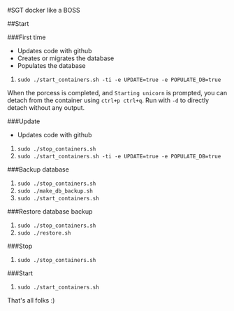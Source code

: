 #SGT docker like a BOSS


##Start


###First time

* Updates code with github
* Creates or migrates the database
* Populates the database

1. `sudo ./start_containers.sh -ti -e UPDATE=true -e POPULATE_DB=true`

When the porcess is completed, and `Starting unicorn` is prompted, you can detach from the container using `ctrl+p ctrl+q`.
Run with `-d` to directly detach without any output.


###Update

* Updates code with github

1. `sudo ./stop_containers.sh`
2. `sudo ./start_containers.sh -ti -e UPDATE=true -e POPULATE_DB=true`


###Backup database

1. `sudo ./stop_containers.sh`
2. `sudo ./make_db_backup.sh`
3. `sudo ./start_containers.sh`


###Restore database backup

1. `sudo ./stop_containers.sh`
2. `sudo ./restore.sh`


###Stop

1. `sudo ./stop_containers.sh`


###Start

1. `sudo ./start_containers.sh`


That's all folks :)
